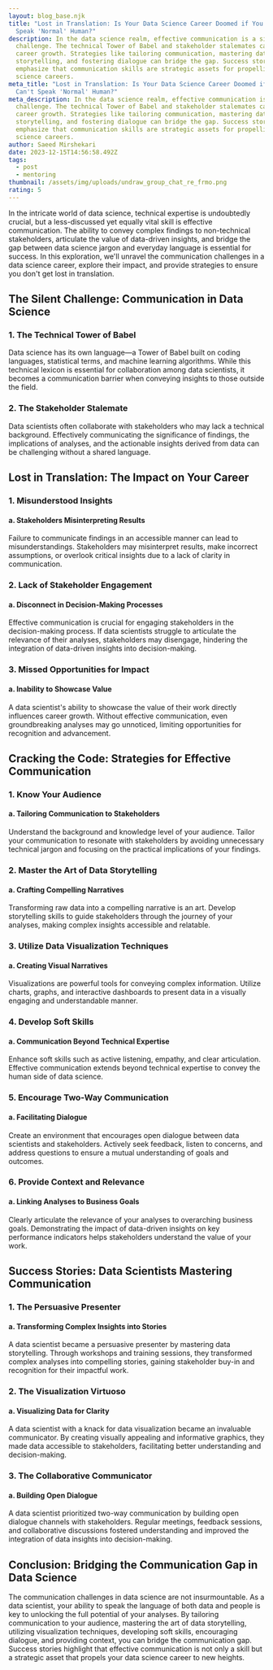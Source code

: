 ```yaml
---
layout: blog_base.njk
title: "Lost in Translation: Is Your Data Science Career Doomed if You Can't
  Speak 'Normal' Human?"
description: In the data science realm, effective communication is a silent
  challenge. The technical Tower of Babel and stakeholder stalemates can hinder
  career growth. Strategies like tailoring communication, mastering data
  storytelling, and fostering dialogue can bridge the gap. Success stories
  emphasize that communication skills are strategic assets for propelling data
  science careers.
meta_title: "Lost in Translation: Is Your Data Science Career Doomed if You
  Can't Speak 'Normal' Human?"
meta_description: In the data science realm, effective communication is a silent
  challenge. The technical Tower of Babel and stakeholder stalemates can hinder
  career growth. Strategies like tailoring communication, mastering data
  storytelling, and fostering dialogue can bridge the gap. Success stories
  emphasize that communication skills are strategic assets for propelling data
  science careers.
author: Saeed Mirshekari
date: 2023-12-15T14:56:58.492Z
tags:
  - post
  - mentoring
thumbnail: /assets/img/uploads/undraw_group_chat_re_frmo.png
rating: 5
---
```



In the intricate world of data science, technical expertise is undoubtedly crucial, but a less-discussed yet equally vital skill is effective communication. The ability to convey complex findings to non-technical stakeholders, articulate the value of data-driven insights, and bridge the gap between data science jargon and everyday language is essential for success. In this exploration, we'll unravel the communication challenges in a data science career, explore their impact, and provide strategies to ensure you don't get lost in translation.

## **The Silent Challenge: Communication in Data Science**

### **1. The Technical Tower of Babel**

Data science has its own language—a Tower of Babel built on coding languages, statistical terms, and machine learning algorithms. While this technical lexicon is essential for collaboration among data scientists, it becomes a communication barrier when conveying insights to those outside the field.

### **2. The Stakeholder Stalemate**

Data scientists often collaborate with stakeholders who may lack a technical background. Effectively communicating the significance of findings, the implications of analyses, and the actionable insights derived from data can be challenging without a shared language.

## **Lost in Translation: The Impact on Your Career**

### **1. Misunderstood Insights**

#### **a. Stakeholders Misinterpreting Results**

Failure to communicate findings in an accessible manner can lead to misunderstandings. Stakeholders may misinterpret results, make incorrect assumptions, or overlook critical insights due to a lack of clarity in communication.

### **2. Lack of Stakeholder Engagement**

#### **a. Disconnect in Decision-Making Processes**

Effective communication is crucial for engaging stakeholders in the decision-making process. If data scientists struggle to articulate the relevance of their analyses, stakeholders may disengage, hindering the integration of data-driven insights into decision-making.

### **3. Missed Opportunities for Impact**

#### **a. Inability to Showcase Value**

A data scientist's ability to showcase the value of their work directly influences career growth. Without effective communication, even groundbreaking analyses may go unnoticed, limiting opportunities for recognition and advancement.

## **Cracking the Code: Strategies for Effective Communication**

### **1. Know Your Audience**

#### **a. Tailoring Communication to Stakeholders**

Understand the background and knowledge level of your audience. Tailor your communication to resonate with stakeholders by avoiding unnecessary technical jargon and focusing on the practical implications of your findings.

### **2. Master the Art of Data Storytelling**

#### **a. Crafting Compelling Narratives**

Transforming raw data into a compelling narrative is an art. Develop storytelling skills to guide stakeholders through the journey of your analyses, making complex insights accessible and relatable.

### **3. Utilize Data Visualization Techniques**

#### **a. Creating Visual Narratives**

Visualizations are powerful tools for conveying complex information. Utilize charts, graphs, and interactive dashboards to present data in a visually engaging and understandable manner.

### **4. Develop Soft Skills**

#### **a. Communication Beyond Technical Expertise**

Enhance soft skills such as active listening, empathy, and clear articulation. Effective communication extends beyond technical expertise to convey the human side of data science.

### **5. Encourage Two-Way Communication**

#### **a. Facilitating Dialogue**

Create an environment that encourages open dialogue between data scientists and stakeholders. Actively seek feedback, listen to concerns, and address questions to ensure a mutual understanding of goals and outcomes.

### **6. Provide Context and Relevance**

#### **a. Linking Analyses to Business Goals**

Clearly articulate the relevance of your analyses to overarching business goals. Demonstrating the impact of data-driven insights on key performance indicators helps stakeholders understand the value of your work.

## **Success Stories: Data Scientists Mastering Communication**

### **1. The Persuasive Presenter**

#### **a. Transforming Complex Insights into Stories**

A data scientist became a persuasive presenter by mastering data storytelling. Through workshops and training sessions, they transformed complex analyses into compelling stories, gaining stakeholder buy-in and recognition for their impactful work.

### **2. The Visualization Virtuoso**

#### **a. Visualizing Data for Clarity**

A data scientist with a knack for data visualization became an invaluable communicator. By creating visually appealing and informative graphics, they made data accessible to stakeholders, facilitating better understanding and decision-making.

### **3. The Collaborative Communicator**

#### **a. Building Open Dialogue**

A data scientist prioritized two-way communication by building open dialogue channels with stakeholders. Regular meetings, feedback sessions, and collaborative discussions fostered understanding and improved the integration of data insights into decision-making.

## **Conclusion: Bridging the Communication Gap in Data Science**

The communication challenges in data science are not insurmountable. As a data scientist, your ability to speak the language of both data and people is key to unlocking the full potential of your analyses. By tailoring communication to your audience, mastering the art of data storytelling, utilizing visualization techniques, developing soft skills, encouraging dialogue, and providing context, you can bridge the communication gap. Success stories highlight that effective communication is not only a skill but a strategic asset that propels your data science career to new heights.
